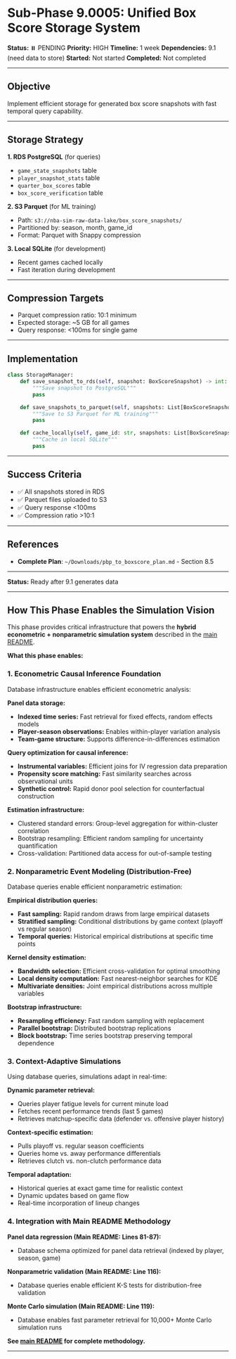 # Sub-Phase 9.0005: Unified Box Score Storage System

**Status:** ⏸️ PENDING
**Priority:** HIGH
**Timeline:** 1 week
**Dependencies:** 9.1 (need data to store)
**Started:** Not started
**Completed:** Not completed

---

## Objective

Implement efficient storage for generated box score snapshots with fast temporal query capability.

---

## Storage Strategy

**1. RDS PostgreSQL** (for queries)
- `game_state_snapshots` table
- `player_snapshot_stats` table
- `quarter_box_scores` table
- `box_score_verification` table

**2. S3 Parquet** (for ML training)
- Path: `s3://nba-sim-raw-data-lake/box_score_snapshots/`
- Partitioned by: season, month, game_id
- Format: Parquet with Snappy compression

**3. Local SQLite** (for development)
- Recent games cached locally
- Fast iteration during development

---

## Compression Targets

- Parquet compression ratio: 10:1 minimum
- Expected storage: ~5 GB for all games
- Query response: <100ms for single game

---

## Implementation

```python
class StorageManager:
    def save_snapshot_to_rds(self, snapshot: BoxScoreSnapshot) -> int:
        """Save snapshot to PostgreSQL"""
        pass

    def save_snapshots_to_parquet(self, snapshots: List[BoxScoreSnapshot], path: str):
        """Save to S3 Parquet for ML training"""
        pass

    def cache_locally(self, game_id: str, snapshots: List[BoxScoreSnapshot]):
        """Cache in local SQLite"""
        pass
```

---

## Success Criteria

- ✅ All snapshots stored in RDS
- ✅ Parquet files uploaded to S3
- ✅ Query response <100ms
- ✅ Compression ratio >10:1

---

## References

- **Complete Plan**: `~/Downloads/pbp_to_boxscore_plan.md` - Section 8.5

---

**Status:** Ready after 9.1 generates data











---

## How This Phase Enables the Simulation Vision

This phase provides critical infrastructure that powers the **hybrid econometric + nonparametric simulation system** described in the [main README](../../../README.md#simulation-methodology).

**What this phase enables:**

### 1. Econometric Causal Inference Foundation

Database infrastructure enables efficient econometric analysis:

**Panel data storage:**
- **Indexed time series:** Fast retrieval for fixed effects, random effects models
- **Player-season observations:** Enables within-player variation analysis
- **Team-game structure:** Supports difference-in-differences estimation

**Query optimization for causal inference:**
- **Instrumental variables:** Efficient joins for IV regression data preparation
- **Propensity score matching:** Fast similarity searches across observational units
- **Synthetic control:** Rapid donor pool selection for counterfactual construction

**Estimation infrastructure:**
- Clustered standard errors: Group-level aggregation for within-cluster correlation
- Bootstrap resampling: Efficient random sampling for uncertainty quantification
- Cross-validation: Partitioned data access for out-of-sample testing

### 2. Nonparametric Event Modeling (Distribution-Free)

Database queries enable efficient nonparametric estimation:

**Empirical distribution queries:**
- **Fast sampling:** Rapid random draws from large empirical datasets
- **Stratified sampling:** Conditional distributions by game context (playoff vs regular season)
- **Temporal queries:** Historical empirical distributions at specific time points

**Kernel density estimation:**
- **Bandwidth selection:** Efficient cross-validation for optimal smoothing
- **Local density computation:** Fast nearest-neighbor searches for KDE
- **Multivariate densities:** Joint empirical distributions across multiple variables

**Bootstrap infrastructure:**
- **Resampling efficiency:** Fast random sampling with replacement
- **Parallel bootstrap:** Distributed bootstrap replications
- **Block bootstrap:** Time series bootstrap preserving temporal dependence

### 3. Context-Adaptive Simulations

Using database queries, simulations adapt in real-time:

**Dynamic parameter retrieval:**
- Queries player fatigue levels for current minute load
- Fetches recent performance trends (last 5 games)
- Retrieves matchup-specific data (defender vs. offensive player history)

**Context-specific estimation:**
- Pulls playoff vs. regular season coefficients
- Queries home vs. away performance differentials
- Retrieves clutch vs. non-clutch performance data

**Temporal adaptation:**
- Historical queries at exact game time for realistic context
- Dynamic updates based on game flow
- Real-time incorporation of lineup changes

### 4. Integration with Main README Methodology

**Panel data regression (Main README: Lines 81-87):**
- Database schema optimized for panel data retrieval (indexed by player, season, game)

**Nonparametric validation (Main README: Line 116):**
- Database queries enable efficient K-S tests for distribution-free validation

**Monte Carlo simulation (Main README: Line 119):**
- Database enables fast parameter retrieval for 10,000+ Monte Carlo simulation runs

**See [main README](../../../README.md) for complete methodology.**

---
